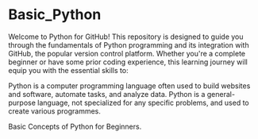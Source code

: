 # Basic_Python
Welcome to Python for GitHub!
This repository is designed to guide you through the fundamentals of Python programming and its integration with GitHub, the popular version control platform. 
Whether you're a complete beginner or have some prior coding experience, this learning journey will equip you with the essential skills to:

Python is a computer programming language often used to build websites and software, automate tasks, and analyze data. Python is a general-purpose language, not specialized for any specific problems, and used to create various programmes.

Basic Concepts of Python for Beginners.

